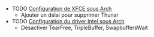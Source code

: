 - TODO [Configuration de XFCE sous Arch](https://wiki.archlinux.org/title/Xfce)
	- Ajouter un délai pour supprimer Thunar
- TODO [Configuration du driver Intel sous Arch](https://wiki.archlinux.org/title/Intel_graphics)
	- Désactiver TearFree, TripleBuffer, SwapbuffersWait